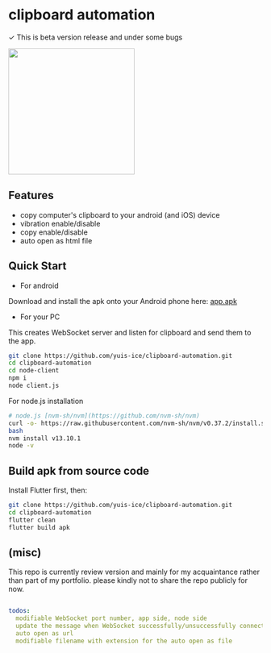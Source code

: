 
# clipboard automation

✓ This is beta version release and under some bugs

<!-- ![http://yuis.xsrv.jp/data/Screenshot_20210202-013526.png](http://yuis.xsrv.jp/data/Screenshot_20210202-013526.png) -->
<!-- ![http://yuis.xsrv.jp/data/Screenshot_20210202-013529.png](http://yuis.xsrv.jp/data/Screenshot_20210202-013529.png) -->
<img src="http://yuis.xsrv.jp/data/Screenshot_20210202-013526.png" width="250"/>
<!-- <img src="http://yuis.xsrv.jp/data/Screenshot_20210202-013529.png" width="250"/> -->

## Features

- copy computer's clipboard to your android (and iOS) device
- vibration enable/disable
- copy enable/disable
- auto open as html file

## Quick Start

- For android

Download and install the apk onto your Android phone here: [app.apk](https://github.com/yuis-ice/clipboard-automation/releases/download/tmp/app.apk)

- For your PC

This creates WebSocket server and listen for clipboard and send them to the app.

```sh
git clone https://github.com/yuis-ice/clipboard-automation.git
cd clipboard-automation
cd node-client
npm i
node client.js
```

For node.js installation

```sh
# node.js [nvm-sh/nvm](https://github.com/nvm-sh/nvm)
curl -o- https://raw.githubusercontent.com/nvm-sh/nvm/v0.37.2/install.sh | bash
bash
nvm install v13.10.1
node -v
```

## Build apk from source code

Install Flutter first, then:

```sh
git clone https://github.com/yuis-ice/clipboard-automation.git
cd clipboard-automation
flutter clean
flutter build apk
```

## (misc)

This repo is currently review version and mainly for my acquaintance rather than part of my portfolio. please kindly not to share the repo publicly for now.

```yaml

todos:
  modifiable WebSocket port number, app side, node side
  update the message when WebSocket successfully/unsuccessfully connected to the server
  auto open as url
  modifiable filename with extension for the auto open as file

```
